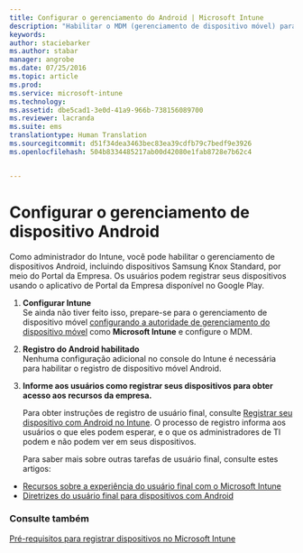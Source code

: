 ```yaml
---
title: Configurar o gerenciamento do Android | Microsoft Intune
description: "Habilitar o MDM (gerenciamento de dispositivo móvel) para dispositivos Android e KNOX Standard com o Microsoft Intune."
keywords: 
author: staciebarker
ms.author: stabar
manager: angrobe
ms.date: 07/25/2016
ms.topic: article
ms.prod: 
ms.service: microsoft-intune
ms.technology: 
ms.assetid: dbe5cad1-3e0d-41a9-966b-738156089700
ms.reviewer: lacranda
ms.suite: ems
translationtype: Human Translation
ms.sourcegitcommit: d51f34dea3463bec83ea39cdfb79c7bedf9e3926
ms.openlocfilehash: 504b8334485217ab00d42080e1fab8728e7b62c4


---
```


# <a name="set-up-android-device-management"></a>Configurar o gerenciamento de dispositivo Android
Como administrador do Intune, você pode habilitar o gerenciamento de dispositivos Android, incluindo dispositivos Samsung Knox Standard, por meio do Portal da Empresa. Os usuários podem registrar seus dispositivos usando o aplicativo de Portal da Empresa disponível no Google Play.

1.  **Configurar Intune**<br>
    Se ainda não tiver feito isso, prepare-se para o gerenciamento de dispositivo móvel [configurando a autoridade de gerenciamento do dispositivo móvel](prerequisites-for-enrollment.md#set-mobile-device-management-authority) como **Microsoft Intune** e configure o MDM.

2.  **Registro do Android habilitado**<br>
    Nenhuma configuração adicional no console do Intune é necessária para habilitar o registro de dispositivo móvel Android.

3.  **Informe aos usuários como registrar seus dispositivos para obter acesso aos recursos da empresa.**

    Para obter instruções de registro de usuário final, consulte [Registrar seu dispositivo com Android no Intune](../enduser/enroll-your-device-in-intune-android.md). O processo de registro informa aos usuários o que eles podem esperar, e o que os administradores de TI podem e não podem ver em seus dispositivos.

    Para saber mais sobre outras tarefas de usuário final, consulte estes artigos:
  - [Recursos sobre a experiência do usuário final com o Microsoft Intune](what-to-tell-your-end-users-about-using-microsoft-intune.md)
  - [Diretrizes do usuário final para dispositivos com Android](../enduser/using-your-android-device-with-intune.md)

### <a name="see-also"></a>Consulte também
[Pré-requisitos para registrar dispositivos no Microsoft Intune](prerequisites-for-enrollment.md)



<!--HONumber=Nov16_HO2-->



